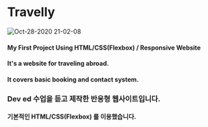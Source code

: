 # Travelly


![Oct-28-2020 21-02-08](https://user-images.githubusercontent.com/73476497/97433627-25b3e200-1961-11eb-8848-3238f2ef06fc.gif)

#### My First Project Using HTML/CSS(Flexbox) / Responsive Website
#### It's a website for traveling abroad.
#### It covers basic booking and contact system.

### Dev ed 수업을 듣고 제작한 반응형 웹사이트입니다.
#### 기본적인 HTML/CSS(Flexbox) 를 이용했습니다.

